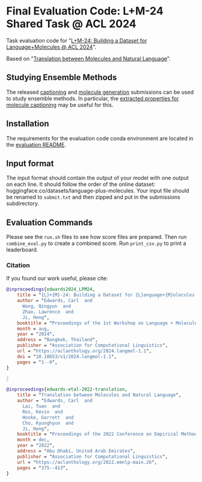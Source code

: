 # Final Evaluation Code: L+M-24 Shared Task @ ACL 2024
Task evaluation code for "[L+M-24: Building a Dataset for Language+Molecules @ ACL 2024](https://arxiv.org/abs/2403.00791)".

Based on "[Translation between Molecules and Natural Language](https://arxiv.org/abs/2204.11817)".

## Studying Ensemble Methods

The released [captioning](./captioning/submissions/) and [molecule generation](./molgen/submissions) submissions can be used to study ensemble methods. In particular, the [extracted properties for molecule captioning](./captioning/prop_files.zip) may be useful for this.

## Installation
The requirements for the evaluation code conda environment are located in the [evaluation README](../evaluation/README.md).

## Input format
The input format should contain the output of your model with one output on each line. It should follow the order of the online dataset: huggingface.co/datasets/language-plus-molecules. Your input file should be renamed to `submit.txt` and then zipped and put in the submissions subdirectory. 

## Evaluation Commands

Please see the `run.sh` files to see how score files are prepared. Then run `combine_eval.py` to create a combined score. Run `print_csv.py` to print a leaderboard. 


### Citation
If you found our work useful, please cite:


```bibtex
@inproceedings{edwards2024_LPM24,
    title = "{L}+{M}-24: Building a Dataset for {L}anguage+{M}olecules @ {ACL} 2024",
    author = "Edwards, Carl  and
      Wang, Qingyun  and
      Zhao, Lawrence  and
      Ji, Heng",
    booktitle = "Proceedings of the 1st Workshop on Language + Molecules (L+M 2024)",
    month = aug,
    year = "2024",
    address = "Bangkok, Thailand",
    publisher = "Association for Computational Linguistics",
    url = "https://aclanthology.org/2024.langmol-1.1",
    doi = "10.18653/v1/2024.langmol-1.1",
    pages = "1--9",
}

}

@inproceedings{edwards-etal-2022-translation,
    title = "Translation between Molecules and Natural Language",
    author = "Edwards, Carl  and
      Lai, Tuan  and
      Ros, Kevin  and
      Honke, Garrett  and
      Cho, Kyunghyun  and
      Ji, Heng",
    booktitle = "Proceedings of the 2022 Conference on Empirical Methods in Natural Language Processing",
    month = dec,
    year = "2022",
    address = "Abu Dhabi, United Arab Emirates",
    publisher = "Association for Computational Linguistics",
    url = "https://aclanthology.org/2022.emnlp-main.26",
    pages = "375--413",
}
```
